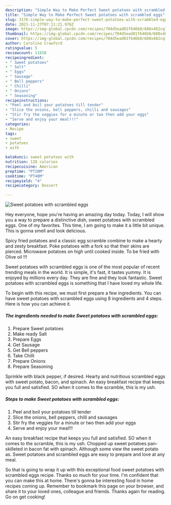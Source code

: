 ```yaml
---
description: "Simple Way to Make Perfect Sweet potatoes with scrambled eggs"
title: "Simple Way to Make Perfect Sweet potatoes with scrambled eggs"
slug: 3176-simple-way-to-make-perfect-sweet-potatoes-with-scrambled-eggs
date: 2021-11-27T07:11:21.976Z
image: https://img-global.cpcdn.com/recipes/704d5ead01f646b0/680x482cq70/sweet-potatoes-with-scrambled-eggs-recipe-main-photo.jpg
thumbnail: https://img-global.cpcdn.com/recipes/704d5ead01f646b0/680x482cq70/sweet-potatoes-with-scrambled-eggs-recipe-main-photo.jpg
cover: https://img-global.cpcdn.com/recipes/704d5ead01f646b0/680x482cq70/sweet-potatoes-with-scrambled-eggs-recipe-main-photo.jpg
author: Caroline Crawford
ratingvalue: 5
reviewcount: 11638
recipeingredient:
- " Sweet potatoes"
- " Salt"
- " Eggs"
- " Sausage"
- " Bell peppers"
- " Chilli"
- " Onions"
- " Seasoning"
recipeinstructions:
- "Peel and boil your potatoes till tender"
- "Slice the onions, bell peppers, chilli and sausages"
- "Stir fry the veggies for a minute or two then add your eggs"
- "Serve and enjoy your meal!!!"
categories:
- Recipe
tags:
- sweet
- potatoes
- with

katakunci: sweet potatoes with 
nutrition: 128 calories
recipecuisine: American
preptime: "PT20M"
cooktime: "PT40M"
recipeyield: "4"
recipecategory: Dessert

---
```



![Sweet potatoes with scrambled eggs](https://img-global.cpcdn.com/recipes/704d5ead01f646b0/680x482cq70/sweet-potatoes-with-scrambled-eggs-recipe-main-photo.jpg)

Hey everyone, hope you're having an amazing day today. Today, I will show you a way to prepare a distinctive dish, sweet potatoes with scrambled eggs. One of my favorites. This time, I am going to make it a little bit unique. This is gonna smell and look delicious.

Spicy fried potatoes and a classic egg scramble combine to make a hearty and zesty breakfast. Poke potatoes with a fork so that their skins are pierced. Microwave potatoes on high until cooked inside. To be fried with Olive oil !!!

Sweet potatoes with scrambled eggs is one of the most popular of recent trending meals in the world. It is simple, it's fast, it tastes yummy. It is enjoyed by millions every day. They are fine and they look fantastic. Sweet potatoes with scrambled eggs is something that I have loved my whole life.


To begin with this recipe, we must first prepare a few ingredients. You can have sweet potatoes with scrambled eggs using 8 ingredients and 4 steps. Here is how you can achieve it.

<!--inarticleads1-->

##### The ingredients needed to make Sweet potatoes with scrambled eggs:

1. Prepare  Sweet potatoes
1. Make ready  Salt
1. Prepare  Eggs
1. Get  Sausage
1. Get  Bell peppers
1. Take  Chilli
1. Prepare  Onions
1. Prepare  Seasoning


Sprinkle with black pepper, if desired. Hearty and nutritious scrambled eggs with sweet potato, bacon, and spinach. An easy breakfast recipe that keeps you full and satisfied. SO when it comes to the scramble, this is my ush. 

<!--inarticleads2-->

##### Steps to make Sweet potatoes with scrambled eggs:

1. Peel and boil your potatoes till tender
1. Slice the onions, bell peppers, chilli and sausages
1. Stir fry the veggies for a minute or two then add your eggs
1. Serve and enjoy your meal!!!


An easy breakfast recipe that keeps you full and satisfied. SO when it comes to the scramble, this is my ush. Chopped up sweet potatoes pan-skilleted in bacon fat with spinach. Although some view the sweet potato as. Sweet potatoes and scrambled eggs are easy to prepare and love at any meal. 

So that is going to wrap it up with this exceptional food sweet potatoes with scrambled eggs recipe. Thanks so much for your time. I'm confident that you can make this at home. There's gonna be interesting food in home recipes coming up. Remember to bookmark this page on your browser, and share it to your loved ones, colleague and friends. Thanks again for reading. Go on get cooking!
